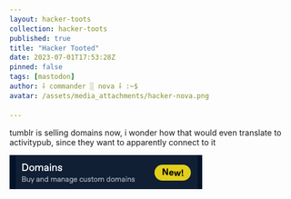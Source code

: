 ```yaml
---
layout: hacker-toots
collection: hacker-toots
published: true
title: "Hacker Tooted"
date: 2023-07-01T17:53:28Z
pinned: false
tags: [mastodon]
author: ⸸ commander ░ nova ⸸ :~$
avatar: /assets/media_attachments/hacker-nova.png

---
```


<p>tumblr is selling domains now, i wonder how that would even translate to activitypub, since they want to apparently connect to it</p>

![media](/assets/media_attachments/files/110/640/103/894/147/218/original/7f458f0c9ac1bd13.png)
